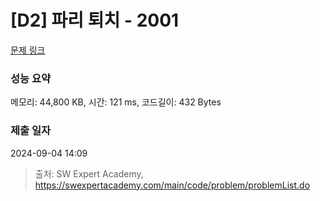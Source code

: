 # [D2] 파리 퇴치 - 2001 

[문제 링크](https://swexpertacademy.com/main/code/problem/problemDetail.do?contestProbId=AV5PzOCKAigDFAUq) 

### 성능 요약

메모리: 44,800 KB, 시간: 121 ms, 코드길이: 432 Bytes

### 제출 일자

2024-09-04 14:09



> 출처: SW Expert Academy, https://swexpertacademy.com/main/code/problem/problemList.do